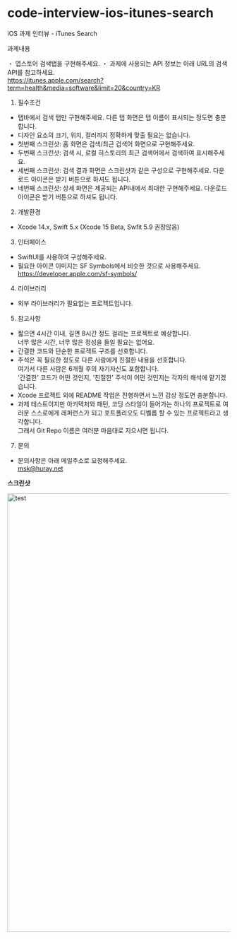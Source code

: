 # code-interview-ios-itunes-search
iOS 과제 인터뷰 - iTunes Search

과제내용

・ 앱스토어 검색탭을 구현해주세요.
・ 과제에 사용되는 API 정보는 아래 URL의 검색 API를 참고하세요.  
  https://itunes.apple.com/search?term=health&media=software&limit=20&country=KR  

1. 필수조건 
- 탭바에서 검색 탭만 구현해주세요. 다른 탭 화면은 탭 이름이 표시되는 정도면 충분합니다.
- 디자인 요소의 크기, 위치, 컬러까지 정확하게 맞출 필요는 없습니다.
- 첫번째 스크린샷: 홈 화면은 검색/최근 검색어 화면으로 구현해주세요. 
- 두번째 스크린샷: 검색 시, 로컬 히스토리의 최근 검색어에서 검색하여 표시해주세요.
- 세번째 스크린샷: 검색 결과 화면은 스크린샷과 같은 구성으로 구현해주세요. 다운로드 아이콘은 받기 버튼으로 하셔도 됩니다.
- 네번째 스크린샷: 상세 화면은 제공되는 API내에서 최대한 구현해주세요. 다운로드 아이콘은 받기 버튼으로 하셔도 됩니다.

2. 개발환경
- Xcode 14.x, Swift 5.x (Xcode 15 Beta, Swfit 5.9 권장않음)

3. 인터페이스
- SwiftUI를 사용하여 구성해주세요.
- 필요한 아이콘 이미지는 SF Symbols에서 비슷한 것으로 사용해주세요.  
  https://developer.apple.com/sf-symbols/

4. 라이브러리
- 외부 라이브러리가 필요없는 프로젝트입니다.

5. 참고사항
- 짧으면 4시간 이내, 길면 8시간 정도 걸리는 프로젝트로 예상합니다.  
  너무 많은 시간, 너무 많은 정성을 들일 필요는 없어요.
- 간결한 코드와 단순한 프로젝트 구조를 선호합니다.
- 주석은 꼭 필요한 정도로 다른 사람에게 친절한 내용을 선호합니다.  
  여기서 다른 사람은 6개월 후의 자기자신도 포함합니다.  
  '간결한' 코드가 어떤 것인지, '친절한' 주석이 어떤 것인지는 각자의 해석에 맡기겠습니다.
- Xcode 프로젝트 외에 README 작업은 진행하면서 느낀 감상 정도면 충분합니다.
- 과제 테스트이지만 아키텍처와 패턴, 코딩 스타일이 들어가는 하나의 프로젝트로 여러분 스스로에게 레퍼런스가 되고 포트폴리오도 디벨롭 할 수 있는 프로젝트라고 생각합니다.  
  그래서 Git Repo 이름은 여러분 마음대로 지으시면 됩니다.

7. 문의
- 문의사항은 아래 메일주소로 요청해주세요.  
  msk@huray.net

**스크린샷**

<img width="993" alt="test" src="https://user-images.githubusercontent.com/75595629/168707722-78f6b2c4-0a50-4286-9e72-06bf1e4506b5.png">

